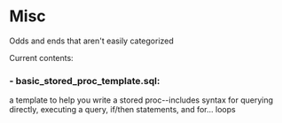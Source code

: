# Misc

Odds and ends that aren't easily categorized

Current contents:

### - basic_stored_proc_template.sql:
a template to help you write a stored proc--includes syntax for querying directly, executing a query, if/then statements, and for... loops

